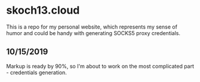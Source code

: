 # skoch13.cloud
This is a repo for my personal website, which represents my sense of humor and could be handy with generating SOCKS5 proxy credentials.

## 10/15/2019
Markup is ready by 90%, so I'm about to work on the most complicated part - credentials generation.